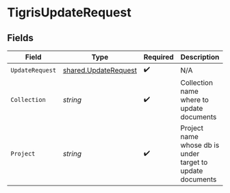 # TigrisUpdateRequest


## Fields

| Field                                                        | Type                                                         | Required                                                     | Description                                                  |
| ------------------------------------------------------------ | ------------------------------------------------------------ | ------------------------------------------------------------ | ------------------------------------------------------------ |
| `UpdateRequest`                                              | [shared.UpdateRequest](../../models/shared/updaterequest.md) | :heavy_check_mark:                                           | N/A                                                          |
| `Collection`                                                 | *string*                                                     | :heavy_check_mark:                                           | Collection name where to update documents                    |
| `Project`                                                    | *string*                                                     | :heavy_check_mark:                                           | Project name whose db is under target  to update documents   |